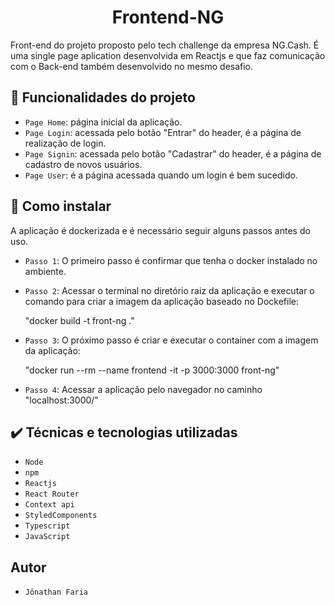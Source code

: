 <h1 align="center"> Frontend-NG </h1>


Front-end do projeto proposto pelo tech challenge da empresa NG.Cash. É uma single page aplication desenvolvida
em Reactjs e que faz comunicação com o Back-end também desenvolvido no mesmo desafio.


## :hammer: Funcionalidades do projeto

- `Page Home`: página inicial da aplicação.
- `Page Login`: acessada pelo botão "Entrar" do header, é a página de realização de login.
- `Page Signin`: acessada pelo botão "Cadastrar" do header, é a página de cadastro de novos usuários.
- `Page User`: é a página acessada quando um login é bem sucedido.

## :hammer: Como instalar

A aplicação é dockerizada e é necessário seguir alguns passos antes do uso.

- `Passo 1`: O primeiro passo é confirmar que tenha o docker instalado no ambiente.

- `Passo 2`: Acessar o terminal no diretório raiz da aplicação e executar o comando para criar a imagem
da aplicação baseado no Dockefile:

    "docker build -t front-ng ."

- `Passo 3`: O próximo passo é criar e executar o container com a imagem da aplicação:

    "docker run --rm --name frontend -it -p 3000:3000 front-ng"

- `Passo 4`: Acessar a aplicação pelo navegador no caminho "localhost:3000/"

## :heavy_check_mark: Técnicas e tecnologias utilizadas

- `Node`
- `npm`
- `Reactjs`
- `React Router`
- `Context api`
- `StyledComponents`
- `Typescript`
- `JavaScript`

## Autor
- `Jônathan Faria`